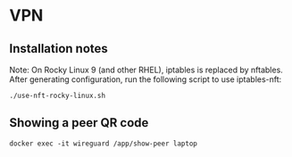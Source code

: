 VPN
===

Installation notes
---
Note: On Rocky Linux 9 (and other RHEL), iptables is replaced by nftables. After generating configuration, run the following script to use iptables-nft:
```
./use-nft-rocky-linux.sh
```

Showing a peer QR code
---
```
docker exec -it wireguard /app/show-peer laptop
```
